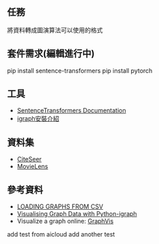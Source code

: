 ## 任務
將資料轉成圖演算法可以使用的格式

## 套件需求(編輯進行中)
pip install sentence-transformers
pip install pytorch

## 工具
- [SentenceTransformers Documentation](https://www.sbert.net/)
- [igraph安裝介紹](https://igraph.org/python/)

## 資料集
- [CiteSeer](https://networkrepository.com/citeseer.php)
- [MovieLens](https://grouplens.org/datasets/movielens/)

## 參考資料
- [LOADING GRAPHS FROM CSV](https://pytorch-geometric.readthedocs.io/en/latest/notes/load_csv.html)
- [Visualising Graph Data with Python-igraph](https://towardsdatascience.com/visualising-graph-data-with-python-igraph-b3cc81a495cf)
- Visualize a graph online: [GraphVis](https://networkrepository.com/graphvis.php?d=./data/gsm50/labeled/citeseer.edges)

add test from aicloud
add another test